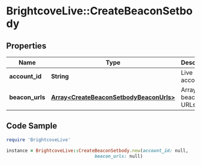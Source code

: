 # BrightcoveLive::CreateBeaconSetbody

## Properties

Name | Type | Description | Notes
------------ | ------------- | ------------- | -------------
**account_id** | **String** | Live account id | [optional] 
**beacon_urls** | [**Array&lt;CreateBeaconSetbodyBeaconUrls&gt;**](CreateBeaconSetbodyBeaconUrls.md) | Array of beacon URLs | 

## Code Sample

```ruby
require 'BrightcoveLive'

instance = BrightcoveLive::CreateBeaconSetbody.new(account_id: null,
                                 beacon_urls: null)
```


